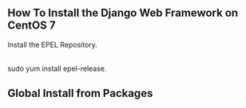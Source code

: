 <h2>How To Install the Django Web Framework on CentOS 7</h2>

Install the EPEL Repository.<br><br>

<p>sudo yum install epel-release.<p>

<h2>Global Install from Packages</h2>
